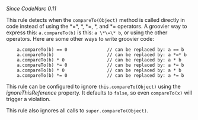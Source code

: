 
*Since CodeNarc 0.11*

This rule detects when the `compareTo(Object)` method is called directly in code instead of using the
\*\=\*, \*, \*\=, \*, and \*\= operators. A groovier way to express this: `a.compareTo(b)` is this:
`a \*\=\* b`, or using the other operators. Here are some other ways to write groovier code:

```
    a.compareTo(b) == 0               // can be replaced by: a == b
    a.compareTo(b)                    // can be replaced by: a *=* b
    a.compareTo(b) * 0                // can be replaced by: a * b
    a.compareTo(b) *= 0               // can be replaced by: a *= b
    a.compareTo(b) * 0                // can be replaced by: a * b
    a.compareTo(b) *= 0               // can be replaced by: a *= b
```
This rule can be  configured to ignore `this.compareTo(Object)` using the *ignoreThisReference*
property. It defaults to `false`, so even `compareTo(x)` will trigger a violation.

This rule also ignores all calls to `super.compareTo(Object)`.

